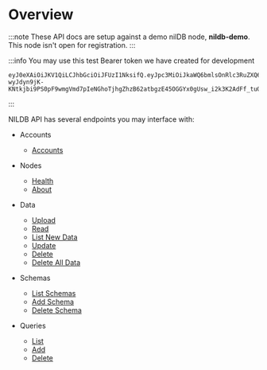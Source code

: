 # Overview

:::note
These API docs are setup against a demo nilDB node, **nildb-demo**. This node isn't open for registration.
:::

:::info
You may use this test Bearer token we have created for development

```
eyJ0eXAiOiJKV1QiLCJhbGciOiJFUzI1NksifQ.eyJpc3MiOiJkaWQ6bmlsOnRlc3RuZXQ6bmlsbGlvbjF4dnRuM2FhajQ4dGY3bm5zZW16MGQ2OGVwbjZlcHU0ZjRhNG5mYSIsImF1ZCI6ImRpZDpuaWw6dGVzdG5ldDpuaWxsaW9uMXd3c3Jqbmd4dnU5dGMzMzVsajlrM213d3JybDV3M3EyZDB1ZXR6In0.yOKg-wyJdyn9jK-KNtkjbi9PS0pF9wmgVmd7pIeNGhoTjhgZhzB62atbgzE45OGGYx0gUsw_i2k3K2AdFf_tuQ
```

:::

NILDB API has several endpoints you may interface with:

- Accounts

  - [Accounts](./accounts.api.mdx)

- Nodes

  - [Health](./get-health-status.api.mdx)
  - [About](./get-node-details.api.mdx)

- Data

  - [Upload](./upload-data.api.mdx)
  - [Read](./read-data.api.mdx)
  - [List New Data](./list-new-data.api.mdx)
  - [Update](./update-data.api.mdx)
  - [Delete](./delete-data.api.mdx)
  - [Delete All Data](./delete-all-data.api.mdx)

- Schemas

  - [List Schemas](./get-schemas.api.mdx)
  - [Add Schema](./add-schema.api.mdx)
  - [Delete Schema](./delete-schema.api.mdx)

- Queries
  - [List](./get-queries.api.mdx)
  - [Add](./add-query.api.mdx)
  - [Delete](./delete-query.api.mdx)
